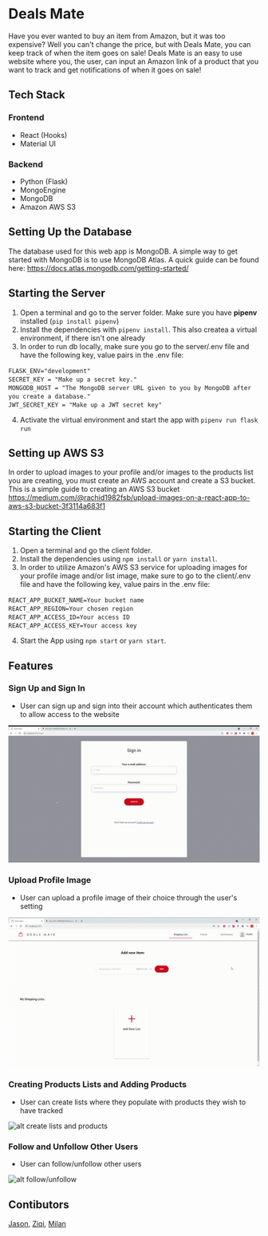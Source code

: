 # Deals Mate
Have you ever wanted to buy an item from Amazon, but it was too expensive? Well you can't change the price, but with Deals Mate, you can keep track of when the item goes on sale! Deals Mate is an easy to use website where you, the user, can input an Amazon link of a product that you want to track and get notifications of when it goes on sale!

## Tech Stack
### Frontend
* React (Hooks)
* Material UI

### Backend
* Python (Flask)
* MongoEngine
* MongoDB
* Amazon AWS S3

## Setting Up the Database
The database used for this web app is MongoDB. A simple way to get started with MongoDB is to use MongoDB Atlas. A quick guide can be found here: https://docs.atlas.mongodb.com/getting-started/

## Starting the Server
1. Open a terminal and go to the server folder. Make sure you have **pipenv** installed (`pip install pipenv`)
2. Install the dependencies with `pipenv install`. This also createa a virtual environment, if there isn't one already
3. In order to run db locally, make sure you go to the server/.env file and have the following key, value pairs in the .env file:

`FLASK_ENV="development"`<br>
`SECRET_KEY = "Make up a secret key."`<br>
`MONGODB_HOST = "The MongoDB server URL given to you by MongoDB after you create a database."`<br>
`JWT_SECRET_KEY = "Make up a JWT secret key"`

4. Activate the virtual environment and start the app with `pipenv run flask run`

## Setting up AWS S3
In order to upload images to your profile and/or images to the products list you are creating, you must create an AWS account and create a S3 bucket. This is a simple guide to creating an AWS S3 bucket https://medium.com/@rachid1982fsb/upload-images-on-a-react-app-to-aws-s3-bucket-3f3114a683f1

## Starting the Client
1. Open a terminal and go the client folder. 
2. Install the dependencies using `npm install` or `yarn install`.
3. In order to utilize Amazon's AWS S3 service for uploading images for your profile image and/or list image, make sure to go to the client/.env file and have the following key, value pairs in the .env file:

`REACT_APP_BUCKET_NAME=Your bucket name`<br>
`REACT_APP_REGION=Your chosen region`<br>
`REACT_APP_ACCESS_ID=Your access ID`<br>
`REACT_APP_ACCESS_KEY=Your access key`<br>

4. Start the App using `npm start` or `yarn start`.

## Features
### Sign Up and Sign In
* User can sign up and sign into their account which authenticates them to allow access to the website

![alt sign up and sign in](https://github.com/hatchways/team-blt/blob/dev/client/src/assets/gifs/sign-up-sign-in.gif)

### Upload Profile Image
* User can upload a profile image of their choice through the user's setting

![alt profile image upload](https://github.com/hatchways/team-blt/blob/dev/client/src/assets/gifs/update-profile-img.gif)

### Creating Products Lists and Adding Products
* User can create lists where they populate with products they wish to have tracked

![alt create lists and products](https://github.com/hatchways/team-blt/blob/dev/client/src/assets/gifs/add-list-and-product.gif)

### Follow and Unfollow Other Users
* User can follow/unfollow other users

![alt follow/unfollow](https://github.com/hatchways/team-blt/blob/dev/client/src/assets/gifs/follow-unfollow.gif)

## Contibutors
[Jason](https://github.com/jason1794c), [Ziqi](https://github.com/shenziq1), [Milan](https://github.com/MillanAir)

